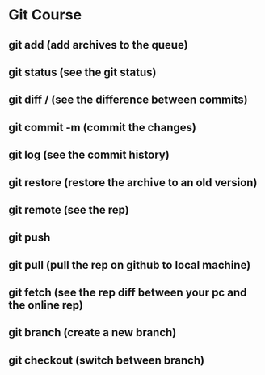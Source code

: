 # Git Course

## git add <archive> (add archives to the queue)
## git status (see the git status)
## git diff <rep>/<branch> (see the difference between commits)
## git commit -m <message> (commit the changes)
## git log (see the commit history)
## git restore (restore the archive to an old version)
## git remote (see the rep)
## git push <repository> <branch>
## git pull (pull the rep on github to local machine)
## git fetch (see the rep diff between your pc and the online rep)

## git branch <branch-name> (create a new branch)
## git checkout <branch-name> (switch between branch)
